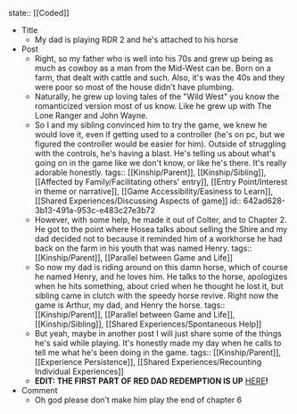 state:: [[Coded]]

- Title
	- My dad is playing RDR 2 and he's attached to his horse
- Post
	- Right, so my father who is well into his 70s and grew up being as much as cowboy as a man from the Mid-West can be. Born on a farm, that dealt with cattle and such. Also, it's was the 40s and they were poor so most of the house didn't have plumbing.
	- Naturally, he grew up loving tales of the "Wild West" you know the romanticized version most of us know. Like he grew up with The Lone Ranger and John Wayne.
	- So I and my sibling convinced him to try the game, we knew he would love it, even if getting used to a controller (he's on pc, but we figured the controller would be easier for him). Outside of struggling with the controls, he's having a blast.  He's telling us about what's going on in the game like we don't know, or like he's there. It's really adorable honestly.
	  tags:: [[Kinship/Parent]], [[Kinship/Sibling]], [[Affected by Family/Facilitating others' entry]], [[Entry Point/Interest in theme or narrative]], [[Game Accessibility/Easiness to Learn]], [[Shared Experiences/Discussing Aspects of game]]
	  id:: 642ad628-3b13-491a-953c-e483c27e3b72
	- However, with some help, he made it out of Colter, and to Chapter 2. He got to the point where Hosea talks about selling the Shire and my dad decided not to because it reminded him of a workhorse he had back on the farm in his youth that was named Henry.
	  tags:: [[Kinship/Parent]], [[Parallel between Game and Life]]
	- So now my dad is riding around on this damn horse, which of course he named Henry, and he loves him. He talks to the horse, apologizes when he hits something, about cried when he thought he lost it, but sibling came in clutch with the speedy horse revive. Right now the game is Arthur, my dad, and Henry the horse.
	  tags:: [[Kinship/Parent]], [[Parallel between Game and Life]], [[Kinship/Sibling]], [[Shared Experiences/Spontaneous Help]]
	- But yeah, maybe in another post I will just share some of the things he's said while playing. It's honestly made my day when he calls to tell me what he's been doing in the game.
	  tags:: [[Kinship/Parent]], [[Experience Persistence]], [[Shared Experiences/Recounting Individual Experiences]]
	- **EDIT: THE FIRST PART OF RED DAD REDEMPTION IS UP** [HERE](https://www.reddit.com/r/reddeadredemption/comments/rkusn1/red_dad_redemption_saga_pt1/)**!**
- Comment
	- Oh god please don’t make him play the end of chapter 6